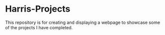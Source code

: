 # Harris-Projects
This repository is for creating and displaying a webpage to showcase some of the projects I have completed.
